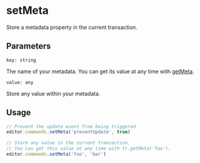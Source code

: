 # setMeta
Store a metadata property in the current transaction.

## Parameters
`key: string`

The name of your metadata. You can get its value at any time with [getMeta](https://prosemirror.net/docs/ref/#state.Transaction.getMeta).

`value: any`

Store any value within your metadata.

## Usage
```js
// Prevent the update event from being triggered
editor.commands.setMeta('preventUpdate', true)

// Store any value in the current transaction.
// You can get this value at any time with tr.getMeta('foo').
editor.commands.setMeta('foo', 'bar')
```

